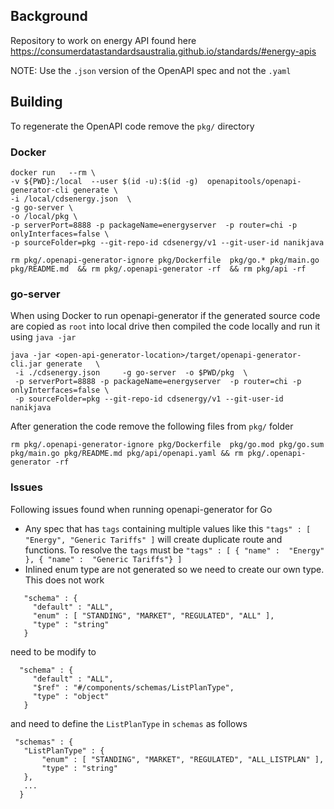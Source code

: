 ## Background

Repository to work on energy API found here https://consumerdatastandardsaustralia.github.io/standards/#energy-apis

NOTE: Use the `.json` version of the OpenAPI spec and not the `.yaml`

## Building

To regenerate the OpenAPI code remove the `pkg/` directory

### Docker

```
docker run   --rm \
-v ${PWD}:/local  --user $(id -u):$(id -g)  openapitools/openapi-generator-cli generate \
-i /local/cdsenergy.json  \
-g go-server \
-o /local/pkg \
-p serverPort=8888 -p packageName=energyserver  -p router=chi -p onlyInterfaces=false \
-p sourceFolder=pkg --git-repo-id cdsenergy/v1 --git-user-id nanikjava
```

```
rm pkg/.openapi-generator-ignore pkg/Dockerfile  pkg/go.* pkg/main.go pkg/README.md  && rm pkg/.openapi-generator -rf  && rm pkg/api -rf
```
### go-server

When using Docker to run openapi-generator if the generated source code are copied as `root` into local drive then compiled the code locally
and run it using `java -jar`

```
java -jar <open-api-generator-location>/target/openapi-generator-cli.jar generate   \ 
 -i ./cdsenergy.json     -g go-server  -o $PWD/pkg  \
 -p serverPort=8888 -p packageName=energyserver  -p router=chi -p onlyInterfaces=false \
 -p sourceFolder=pkg --git-repo-id cdsenergy/v1 --git-user-id nanikjava 
```

After generation the code remove the following files from `pkg/` folder

```
rm pkg/.openapi-generator-ignore pkg/Dockerfile  pkg/go.mod pkg/go.sum pkg/main.go pkg/README.md pkg/api/openapi.yaml && rm pkg/.openapi-generator -rf 
```

### Issues

Following issues found when running openapi-generator for Go

* Any spec that has `tags` containing multiple values like this `"tags" : [ "Energy", "Generic Tariffs" ]` will create duplicate route and functions. To resolve the `tags` must be
  `"tags" : [ { "name" :  "Energy" }, { "name" :  "Generic Tariffs"} ]`
* Inlined enum type are not generated so we need to create our own type. This does not work
```
   "schema" : {
     "default" : "ALL",
     "enum" : [ "STANDING", "MARKET", "REGULATED", "ALL" ],
     "type" : "string"
   }
```

need to be modify to

```
  "schema" : {
     "default" : "ALL",
     "$ref" : "#/components/schemas/ListPlanType",
     "type" : "object"
   }
```

and need to define the `ListPlanType` in `schemas` as follows


```
 "schemas" : {
   "ListPlanType" : {
       "enum" : [ "STANDING", "MARKET", "REGULATED", "ALL_LISTPLAN" ],
       "type" : "string"
   },
   ...
  }        
```